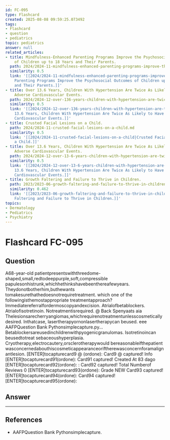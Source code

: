 ```yaml
---
id: FC-095
type: Flashcard
created: 2025-08-08 09:59:25.073492
tags:
- Flashcard
- question
- pediatrics
topic: pediatrics
answer: null
related_articles:
- title: Mindfulness-Enhanced Parenting Programs Improve the Psychosocial Outcomes
    of Children up to 18 Years and Their Parents.
  path: 2024/2024-11-mindfulness-enhanced-parenting-programs-improve-the-psychoso.md
  similarity: 0.5
  link: '[[2024/2024-11-mindfulness-enhanced-parenting-programs-improve-the-psychoso|Mindfulness-Enhanced
    Parenting Programs Improve the Psychosocial Outcomes of Children up to 18 Years
    and Their Parents.]]'
- title: Over 13.6 Years, Children With Hypertension Are Twice As Likely to Have Major
    Adverse Cardiovascular Events.
  path: 2024/2024-12-over-136-years-children-with-hypertension-are-twice-as-likel.md
  similarity: 0.5
  link: '[[2024/2024-12-over-136-years-children-with-hypertension-are-twice-as-likel|Over
    13.6 Years, Children With Hypertension Are Twice As Likely to Have Major Adverse
    Cardiovascular Events.]]'
- title: Crusted Facial Lesions on a Child.
  path: 2024/2024-11-crusted-facial-lesions-on-a-child.md
  similarity: 0.5
  link: '[[2024/2024-11-crusted-facial-lesions-on-a-child|Crusted Facial Lesions on
    a Child.]]'
- title: Over 13.6 Years, Children With Hypertension Are Twice As Likely to Have Major
    Adverse Cardiovascular Events.
  path: 2024/2024-12-over-13-6-years-children-with-hypertension-are-twice-as-like.md
  similarity: 0.5
  link: '[[2024/2024-12-over-13-6-years-children-with-hypertension-are-twice-as-like|Over
    13.6 Years, Children With Hypertension Are Twice As Likely to Have Major Adverse
    Cardiovascular Events.]]'
- title: Growth Faltering and Failure to Thrive in Children.
  path: 2023/2023-06-growth-faltering-and-failure-to-thrive-in-children.md
  similarity: 0.462
  link: '[[2023/2023-06-growth-faltering-and-failure-to-thrive-in-children|Growth
    Faltering and Failure to Thrive in Children.]]'
topics:
- Dermatology
- Pediatrics
- Psychiatry
---
```


# Flashcard FC-095

## Question

A68-year-old patientpresentswiththreedome-shaped,small,redtodeeppurple,soft,compressible papulesonhistrunk,whichhethinkshavebeenthereafewyears. Theydonotbotherhim,buthewants tomakesurethathedoesnotrequiretreatment. which one of the followingisthemostappropriate treatmentapproach? Immediatereferralfordermoscopyandexcision. Atrialofbetablockers. Atrialofisotretinoin. Notreatmentisrequired. @ Back Spenyaats aia Thelesionsarecherryangiomas,whichrequirenotreatmentunlesscosmeticallydesired. Inthatcase, lasertherapyornonlasertherapycan beused. eee AAFPQuestion Bank Pythonsimplecapture.py... Betablockersareusedinchildrenwithpyogenicgranulomas. Isotretinoincan beusedtotreat sebaceoushyperplasia. Cryotherapy,electrocautery,orsclerotherapywould bereasonableifthepatient wasconcernedabouthiscosmeticappearanceoriftherewasconcernforamalignantlesion. [ENTER]tocapturecard9 @ (ordone): Card9 @ captured! Info [ENTER]tocapturecard91(ordone): Card91 captured! Created At 83 dago [ENTER]tocapturecard92(ordone): : Card92 captured! Total Numberof Reviews 0 [ENTER]tocapturecard93(ordone): Grade NEW Card93 captured! [ENTER]tocapturecard94(ordone): Card94 captured! [ENTER]tocapturecard95(ordone):

## Answer

****

## References

- AAFPQuestion Bank Pythonsimplecapture.

